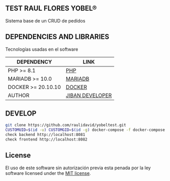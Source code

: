 ## TEST RAUL FLORES YOBEL®

Sistema base de un CRUD de pedidos

## DEPENDENCIES AND LIBRARIES

Tecnologías usadas en el software

| DEPENDENCY | LINK |
| ------ | ------ |
| PHP >= 8.1 | [PHP](https://www.php.net/manual/es/intro-whatis.php) |
| MARIADB >= 10.0 | [MARIADB](https://www.mariadb.org/)  |
| DOCKER >= 20.10.10 | [DOCKER](https://www.docker.com/) |
| AUTHOR | [JIBAN DEVELOPER](https://github.com/raulidavid/)|

## DEVELOP

```sh
git clone https://github.com/raulidavid/yobeltest.git
CUSTOMUID=$(id -u) CUSTOMGID=$(id -g) docker-compose -f docker-compose.yml up --build -d --remove-orphans
check backend http://localhost:8081
check frontend http://localhost:8082
```

## License

El uso de este software sin autorización previa esta penada por la ley software licensed under the [MIT license](http://opensource.org/licenses/MIT).
